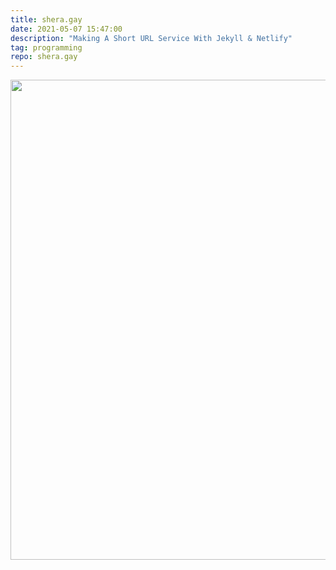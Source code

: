 ```yaml
---
title: shera.gay
date: 2021-05-07 15:47:00
description: "Making A Short URL Service With Jekyll & Netlify"
tag: programming
repo: shera.gay
---
```


<img width="1366" height="768" src="https://shera.gay/gay.jpg">
